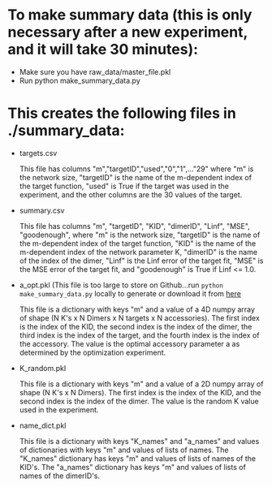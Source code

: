 # To make summary data (this is only necessary after a new experiment, and it will take 30 minutes):
* Make sure you have raw_data/master_file.pkl
* Run python make_summary_data.py
# This creates the following files in ./summary_data:
* targets.csv

    This file has columns "m","targetID","used","0","1",..."29"
    where "m" is the network size, "targetID" is the name of the m-dependent index of the target function, "used" is True if the target was used in the experiment, and the other columns are the 30 values of the target.

* summary.csv

    This file has columns "m", "targetID", "KID", "dimerID", "Linf", "MSE", "goodenough", 
    where "m" is the network size, "targetID" is the name of the m-dependent index of the target function, "KID" is the name of the m-dependent index of the network parameter K, "dimerID" is the name of the index of the dimer, "Linf" is the Linf error of the target fit, "MSE" is the MSE error of the target fit, and "goodenough" is True if Linf <= 1.0.

* a_opt.pkl (This file is too large to store on Github...run `python make_summary_data.py` locally to generate or download it from [here](https://www.dropbox.com/s/lpk8bgbzodn8xoh/a_opt.pkl?dl=0)

    This file is a dictionary with keys "m" and a value of a 4D numpy array of shape (N K's x N Dimers x N targets x N accessories). The first index is the index of the KID, the second index is the index of the dimer, the third index is the index of the target, and the fourth index is the index of the accessory. The value is the optimal accessory parameter a as determined by the optimization experiment.

* K_random.pkl

    This file is a dictionary with keys "m" and a value of a 2D numpy array of shape (N K's x N Dimers). The first index is the index of the KID, and the second index is the index of the dimer. The value is the random K value used in the experiment.

* name_dict.pkl

    This file is a dictionary with keys "K_names" and "a_names" and values of dictionaries with keys "m" and values of lists of names. The "K_names" dictionary has keys "m" and values of lists of names of the KID's. The "a_names" dictionary has keys "m" and values of lists of names of the dimerID's.

